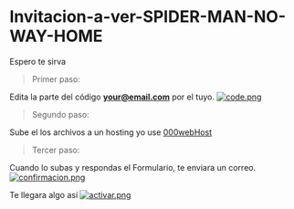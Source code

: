 # Invitacion-a-ver-SPIDER-MAN-NO-WAY-HOME
Espero te sirva

> Primer paso:
> 
  Edita la parte del código **your@email.com** por el tuyo.
  [![code.png](https://i.postimg.cc/76RrKc40/code.png)](https://postimg.cc/njqWz3Ch)
  
> Segundo paso:
>  
  Sube el los archivos a un hosting yo use [000webHost](https://mex.000webhost.com/?__cf_chl_jschl_tk__=NT6epf63gNNVz3q3.B.7jlF5CDj43E_YACtG.Iw8QnM-1637272398-0-gaNycGzNCBE#feature-table)

> Tercer paso:
>  
  Cuando lo subas y respondas el Formulario, te enviara un correo.
  [![confirmacion.png](https://i.postimg.cc/gcBB68cX/confirmacion.png)](https://postimg.cc/HjXtqJyd)
  
  Te llegara algo así
  [![activar.png](https://i.postimg.cc/P5f43qqs/activar.png)](https://postimg.cc/6ySnTtRY)
 


